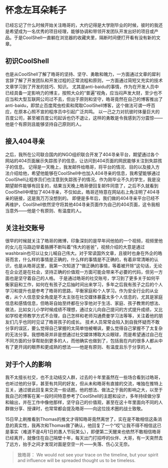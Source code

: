 # 怀念左耳朵耗子

已经忘记了什么时候开始关注皓哥的，大约记得是大学刚毕业的时候，彼时的我还是希望成为一名优秀的项目经理，能够协调和带领开发团队开发出好的项目或产品。于是CoolShell一直躺在浏览器的收藏夹里，隔断时间便打开看有没有新的文章。

## 初识CoolShell
也是从CoolShell了解了皓哥的坚持、坚守、勇敢和魄力，一方面通过文章的犀利言辞了解了开发团队和开发过程的正常流程和原则，一方面通过简短又充实的技术文章学习到了开发的技巧、知识。
尤其是anti-baidu的事情，作为在开发人员中已经具备一定影响力的博主，按照大众的“普遍”视角，应当闷声发大财，至少也不应当和大型互联网公司过不去，但出于原则和坚守，皓哥竟然在自己的博客推出了anti-baidu，即禁止百度爬虫检索和爬取CoolShell博客，这个做法可谓一呼百应，在原本心照不宣的程序员中引起广泛共鸣。
以一己之力对抗彼时体量巨大的百度公司，甚至被百度公司起诉也仍不退让，这样的勇敢是令我感到万分震惊——他是个有原则且能够坚持自己原则的人。

## 接入404寻亲
之后，我所在公司联合国内的NGO组织联合开发了404寻亲平台，期望通过各个网站的404页面展示失踪孩子的信息，让访问到404页面的网民能够关注到失踪孩子的信息。
记得是一天晚上，我发邮件给皓哥，将平台的情况、目的以及接入方法介绍给他，希望他能够在CoolShell中也加入404寻亲的信息，我希望能够通过CoolShell让程序员们也注意到失踪孩子的情况。作为刚毕业不久的学生，我是没期望邮件能够有回复的，结果当天晚上皓哥便回复邮件同意了，之后不久就看到CoolShell中增加了404寻亲，不仅如此，皓哥还特意在网站右上角注明了404寻亲的链接，这是我万万没想到的。
即便是多年后，我们做的404寻亲平台已经不再维护，CoolShell依然坚守将其他404寻亲页面作为自己的404页面，这令我相当意外——他是个有原则、有温度的人。

## 关注社交账号
很早的时候就关注了皓哥的微博，印象深刻的是早年间他拍的一个视频，视频里他的女儿在马路边举着胳膊不断叫着“伟大的爸爸”，视频介绍的大意是通过washbrain也可以让女儿喊自己伟大。对于常读国外文章，且彼时也身在外企的皓哥而言，什么样的事情是正确的，什么样的事情是不正确的，有着非常清晰的认识，也是从皓哥这里，我第一次知道了“做正确的事情，等着被开除”这句话，无论在企业还是在社会，坚持正确的价值观一方面可能会带来不必要的代码，但另一方面也是坚守着自己的人格。
于是通过皓哥的社交账号，学习到了更多关于如何平衡家庭和工作，如何在有孩子之后抽时间出来学习，多年之后我有孩子之后的个人学习和提升也是参考了皓哥的思路，平衡家庭和个人学习。作为安全行业的从业者，从个人信息安全角度是不太主张在社交媒体暴露太多个人信息的，尤其是家庭信息和感情信息，但皓哥自始至终都在分享他对于生活、家庭、孩子教育的想法、做法，比如女儿小学时候成绩不理想，通过女儿向自己提问的方式提升成绩，又比如学校老师教学方式不合理，自己怎样和老师沟通费曼学习法等等，关注着他的朋友们几乎也同时见证了皓哥孩子的成长。
技术人员常常会陷入到自我怀疑而不敢分享的误区，要么觉得自己掌握的太简单怕被嘲讽，要么觉得自己掌握不了太复杂的无法分享。我想皓哥并非是想通过社交媒体博取大众眼球，而是希望通过自己在不同方面的分享帮助到更多的人，而他确实也做到了，包括我在内的很多人都从中有了更开阔的眼界和更成熟的想法——他是有原则、有温度且乐于分享的人。

## 对于个人的影响
我不太擅长社交，也不主动结交人群，过去的十年里虽然在一些场合看到过皓哥，也听过他的分享，甚至有共同的好友，但从未和皓哥有直接的交流，唯独在推特上互关，通过彼此回复来交流一些话题。他的想法、做法之于我的影响之大，以至于我自己的博客在某一段时间特意参考了CoolShell的主题和设计，多年持续做分享和输出，并在工作中像他那样，坚守自己的价值观，甚至在这十年里面向不同的人群做分享、授课时，也常常都会提及皓哥——向这位技术圈的战士致敬。

15日早上刷推看到Thomas的推文才得知皓哥竟然离世了，实在是不敢相信这条消息的真实性，我再次和Thomas做了确认，他回复了一个“哎”让我不得不相信这已是事实（难道不是4月1日的愚人节玩笑么），即便第二天醒来也依然不敢相信皓哥已经离开，就像住在自己隔壁十年，每天出门打招呼的伙伴、大哥，有一天突然去了远方，抬手之间才发现对面是空空一片——失落、伤心又无奈。

> 致皓哥：
> We would not see your trace on the timeline, but your spirit and influence will be spreaded thought us to be timeless.

